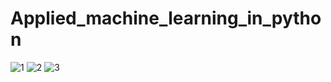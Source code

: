 # Applied_machine_learning_in_python
![1](https://user-images.githubusercontent.com/78659259/164873768-eba7785a-145d-4ef7-bd7f-dae846599583.png)
![2](https://user-images.githubusercontent.com/78659259/164874097-b02059c8-e154-4698-858f-cad200f3e0fa.png)
![3](https://user-images.githubusercontent.com/78659259/164874123-d8f03552-86ed-44b6-bcf8-91d801a5a0f8.png)
